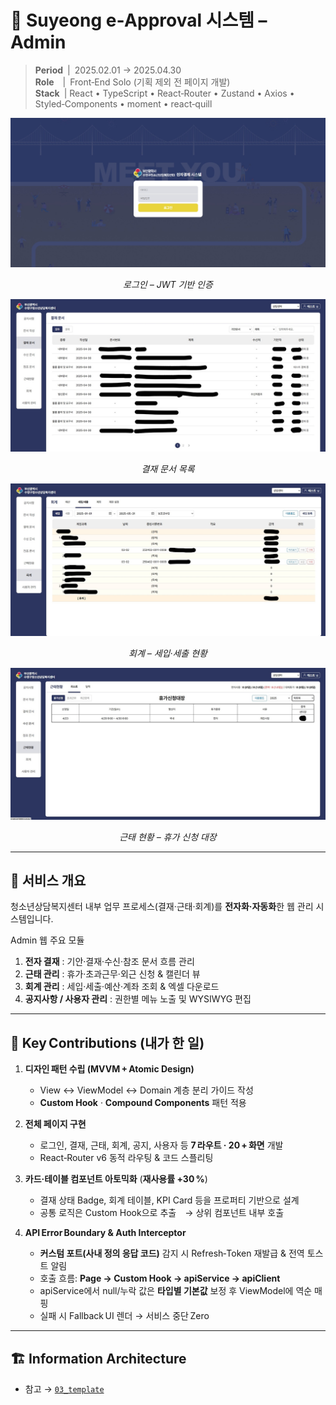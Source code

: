 # 🏫 Suyeong e‑Approval 시스템 – Admin

> **Period** | 2025.02.01 → 2025.04.30  
> **Role**  | Front‑End Solo (기획 제외 전 페이지 개발)  
> **Stack** | React • TypeScript • React‑Router • Zustand • Axios • Styled‑Components • moment • react‑quill

<div align="center">
  <img src="./assets/login.jpg" width="600" alt="Login Screen"/>
  <p><em>로그인 – JWT 기반 인증</em></p>

  <img src="./assets/internal.jpg" width="600" alt="Approval Document List"/>
  <p><em>결재 문서 목록</em></p>

  <img src="./assets/incm_expn.jpg" width="600" alt="Accounting Screenshot"/>
  <p><em>회계 – 세입·세출 현황</em></p>

  <img src="./assets/attendance.jpg" width="600" alt="Attendance Screenshot"/>
  <p><em>근태 현황 – 휴가 신청 대장</em></p>
</div>

---

## 📌 서비스 개요
청소년상담복지센터 내부 업무 프로세스(결재·근태·회계)를 **전자화·자동화**한 웹 관리 시스템입니다.

Admin 웹 주요 모듈  
1. **전자 결재** : 기안·결재·수신·참조 문서 흐름 관리  
2. **근태 관리** : 휴가·초과근무·외근 신청 & 캘린더 뷰  
3. **회계 관리** : 세입·세출·예산·계좌 조회 & 엑셀 다운로드  
4. **공지사항 / 사용자 관리** : 권한별 메뉴 노출 및 WYSIWYG 편집

---

## 🔑 Key Contributions (내가 한 일)
1. **디자인 패턴 수립 (MVVM + Atomic Design)**  
   - View ↔ ViewModel ↔ Domain 계층 분리 가이드 작성  
   - **Custom Hook** · **Compound Components** 패턴 적용

2. **전체 페이지 구현**  
   - 로그인, 결재, 근태, 회계, 공지, 사용자 등 **7 라우트 · 20 + 화면** 개발  
   - React‑Router v6 동적 라우팅 & 코드 스플리팅

3. **카드·테이블 컴포넌트 아토믹화** (**재사용률 +30 %**)  
   - 결재 상태 Badge, 회계 테이블, KPI Card 등을 프로퍼티 기반으로 설계  
   - 공통 로직은 Custom Hook으로 추출 → 상위 컴포넌트 내부 호출

4. **API Error Boundary & Auth Interceptor**  
   - **커스텀 포트(사내 정의 응답 코드)** 감지 시 Refresh‑Token 재발급 & 전역 토스트 알림  
   - 호출 흐름: **Page → Custom Hook → apiService → apiClient**  
   - apiService에서 null/누락 값은 **타입별 기본값** 보정 후 ViewModel에 역순 매핑  
   - 실패 시 Fallback UI 렌더 → 서비스 중단 Zero

---

## 🏗️ Information Architecture
- 참고 → [`03_template`](../03_template)